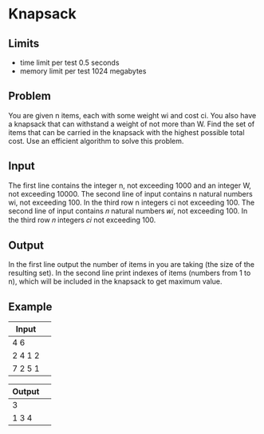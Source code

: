 # Knapsack
## Limits
- time limit per test 0.5 seconds
- memory limit per test 1024 megabytes
## Problem
You are given n items, each with some weight wi and cost ci. You also have a knapsack that can withstand a weight of not more than W.
Find the set of items that can be carried in the knapsack with the highest possible total cost.
Use an efficient algorithm to solve this problem.
## Input
The first line contains the integer n, not exceeding 1000 and an integer W, not exceeding 10000.
The second line of input contains n natural numbers wi, not exceeding 100.
In the third row n integers ci not exceeding 100.
The second line of input contains 𝑛 natural numbers 𝑤𝑖, not exceeding 100.
In the third row 𝑛 integers 𝑐𝑖 not exceeding 100.

## Output
In the first line output the number of items in you are taking (the size of the resulting set).
In the second line print indexes of items (numbers from 1 to n), which will be included in the knapsack to get maximum value.
## Example
| Input | |              
| ------ | ------ |
|4 6|
|2 4 1 2|
|7 2 5 1|

| Output | |              
| ------ | ------ |
|3|
|1 3 4| 
